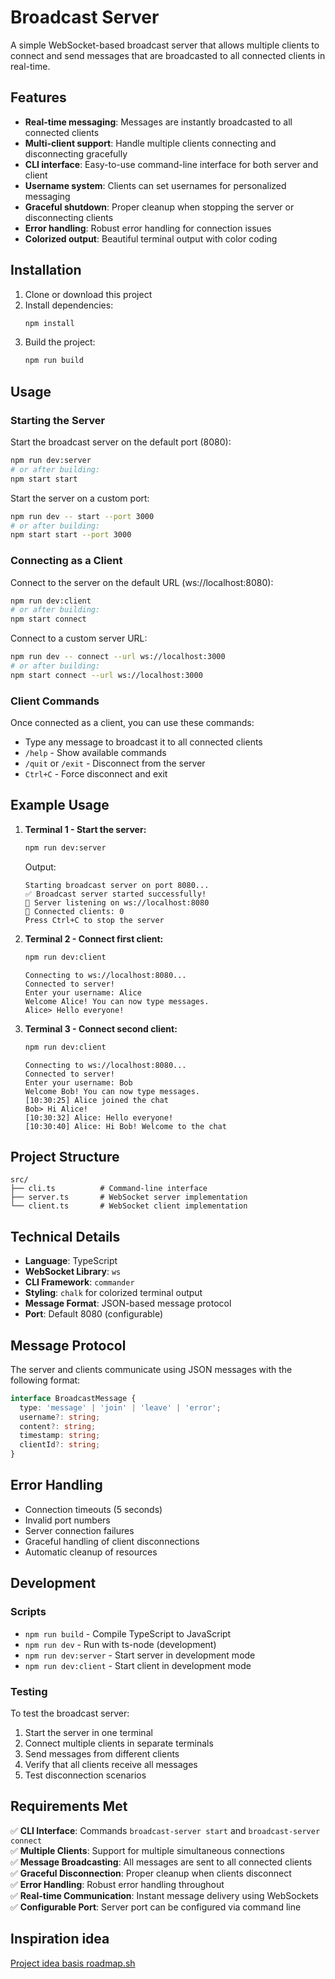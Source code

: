 # Broadcast Server

A simple WebSocket-based broadcast server that allows multiple clients to connect and send messages that are broadcasted to all connected clients in real-time.

## Features

- **Real-time messaging**: Messages are instantly broadcasted to all connected clients
- **Multi-client support**: Handle multiple clients connecting and disconnecting gracefully
- **CLI interface**: Easy-to-use command-line interface for both server and client
- **Username system**: Clients can set usernames for personalized messaging
- **Graceful shutdown**: Proper cleanup when stopping the server or disconnecting clients
- **Error handling**: Robust error handling for connection issues
- **Colorized output**: Beautiful terminal output with color coding

## Installation

1. Clone or download this project
2. Install dependencies:
   ```bash
   npm install
   ```
3. Build the project:
   ```bash
   npm run build
   ```

## Usage

### Starting the Server

Start the broadcast server on the default port (8080):
```bash
npm run dev:server
# or after building:
npm start start
```

Start the server on a custom port:
```bash
npm run dev -- start --port 3000
# or after building:
npm start start --port 3000
```

### Connecting as a Client

Connect to the server on the default URL (ws://localhost:8080):
```bash
npm run dev:client
# or after building:
npm start connect
```

Connect to a custom server URL:
```bash
npm run dev -- connect --url ws://localhost:3000
# or after building:
npm start connect --url ws://localhost:3000
```

### Client Commands

Once connected as a client, you can use these commands:

- Type any message to broadcast it to all connected clients
- `/help` - Show available commands
- `/quit` or `/exit` - Disconnect from the server
- `Ctrl+C` - Force disconnect and exit

## Example Usage

1. **Terminal 1 - Start the server:**
   ```bash
   npm run dev:server
   ```
   Output:
   ```
   Starting broadcast server on port 8080...
   ✅ Broadcast server started successfully!
   📡 Server listening on ws://localhost:8080
   👥 Connected clients: 0
   Press Ctrl+C to stop the server
   ```

2. **Terminal 2 - Connect first client:**
   ```bash
   npm run dev:client
   ```
   ```
   Connecting to ws://localhost:8080...
   Connected to server!
   Enter your username: Alice
   Welcome Alice! You can now type messages.
   Alice> Hello everyone!
   ```

3. **Terminal 3 - Connect second client:**
   ```bash
   npm run dev:client
   ```
   ```
   Connecting to ws://localhost:8080...
   Connected to server!
   Enter your username: Bob
   Welcome Bob! You can now type messages.
   [10:30:25] Alice joined the chat
   Bob> Hi Alice!
   [10:30:32] Alice: Hello everyone!
   [10:30:40] Alice: Hi Bob! Welcome to the chat
   ```

## Project Structure

```
src/
├── cli.ts          # Command-line interface
├── server.ts       # WebSocket server implementation
└── client.ts       # WebSocket client implementation
```

## Technical Details

- **Language**: TypeScript
- **WebSocket Library**: `ws`
- **CLI Framework**: `commander`
- **Styling**: `chalk` for colorized terminal output
- **Message Format**: JSON-based message protocol
- **Port**: Default 8080 (configurable)

## Message Protocol

The server and clients communicate using JSON messages with the following format:

```typescript
interface BroadcastMessage {
  type: 'message' | 'join' | 'leave' | 'error';
  username?: string;
  content?: string;
  timestamp: string;
  clientId?: string;
}
```

## Error Handling

- Connection timeouts (5 seconds)
- Invalid port numbers
- Server connection failures
- Graceful handling of client disconnections
- Automatic cleanup of resources

## Development

### Scripts

- `npm run build` - Compile TypeScript to JavaScript
- `npm run dev` - Run with ts-node (development)
- `npm run dev:server` - Start server in development mode
- `npm run dev:client` - Start client in development mode

### Testing

To test the broadcast server:

1. Start the server in one terminal
2. Connect multiple clients in separate terminals
3. Send messages from different clients
4. Verify that all clients receive all messages
5. Test disconnection scenarios

## Requirements Met

✅ **CLI Interface**: Commands `broadcast-server start` and `broadcast-server connect`  
✅ **Multiple Clients**: Support for multiple simultaneous connections  
✅ **Message Broadcasting**: All messages are sent to all connected clients  
✅ **Graceful Disconnection**: Proper cleanup when clients disconnect  
✅ **Error Handling**: Robust error handling throughout  
✅ **Real-time Communication**: Instant message delivery using WebSockets  
✅ **Configurable Port**: Server port can be configured via command line  

## Inspiration idea

[Project idea basis roadmap.sh](https://roadmap.sh/projects/broadcast-server)
